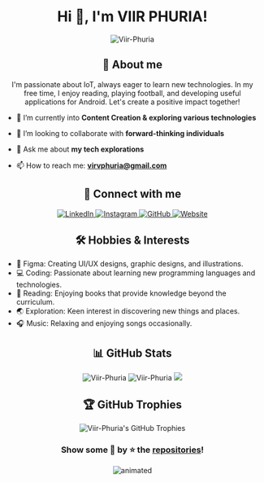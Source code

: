 <h1 align="center">Hi 👋, I'm VIIR PHURIA!</h1>
<p align="center">
  <img src="https://komarev.com/ghpvc/?username=Viir-Phuria&label=Profile%20views&color=0e75b6&style=flat" alt="Viir-Phuria" />
</p>

<h2 align="center">💫 About me</h2>

<p align="center">I'm passionate about IoT, always eager to learn new technologies. In my free time, I enjoy reading, playing football, and developing useful applications for Android. Let's create a positive impact together!</p>

- 🌱 I’m currently into **Content Creation & exploring various technologies**

- 👯 I’m looking to collaborate with **forward-thinking individuals**

- 💬 Ask me about **my tech explorations**

- 📫 How to reach me: **virvphuria@gmail.com**

<h2 align="center">🤝 Connect with me</h2>

<p align="center">
  <a href="https://www.linkedin.com/in/viir-phuria-b04a37226/" target="_blank" rel="noopener noreferrer">
    <img src="https://img.shields.io/badge/-VIIR%20PHURIA-blue?style=for-the-badge&logo=Linkedin&logoColor=white&link=YOUR_LINKEDIN_PROFILE" alt="LinkedIn">
  </a>
  <a href="https://www.instagram.com/viir_phuria/" target="_blank" rel="noopener noreferrer">
    <img src="https://img.shields.io/badge/-VIIR%20PHURIA-E4405F?style=for-the-badge&logo=instagram&logoColor=white" alt="Instagram">
  </a>
  <a href="https://github.com/Viir-Phuria" target="_blank" rel="noopener noreferrer">
    <img src="https://img.shields.io/badge/-VIIR%20PHURIA-gray?style=for-the-badge&logo=github&logoColor=white" alt="GitHub">
  </a>
  <a href="https://viir-phuria.tech" target="_blank" rel="noopener noreferrer">
    <img src="https://img.shields.io/badge/-VIIR%20PHURIA-DB4437?style=for-the-badge&logo=aboutdotme&logoColor=white&link=YOUR_WEBSITE" alt="Website">
  </a>
</p>

<h2 align="center">🛠️ Hobbies & Interests</h2>

- 🎨 Figma: Creating UI/UX designs, graphic designs, and illustrations.
- 💻 Coding: Passionate about learning new programming languages and technologies.
- 📖 Reading: Enjoying books that provide knowledge beyond the curriculum.
- 🌏 Exploration: Keen interest in discovering new things and places.
- 🎧 Music: Relaxing and enjoying songs occasionally.


<h2 align="center">📊 GitHub Stats</h2>

<div align="center">
  <img src="https://github-readme-stats.vercel.app/api/top-langs?username=Viir-Phuria&layout=compact&include_all_commits=true&count_private=true&show_icons=true&line_height=20&title_color=7A7ADB&icon_color=2234AE&text_color=D3D3D3&bg_color=0,000000,130F40" alt="Viir-Phuria" />
  
  <img src="https://github-readme-stats.vercel.app/api?username=Viir-Phuria&show_icons=true&line_height=20&title_color=7A7ADB&icon_color=2234AE&text_color=D3D3D3&bg_color=0,000000,130F40&include_all_commits=true&count_private=true" alt="Viir-Phuria" />
  
  <img src="https://github-readme-streak-stats.herokuapp.com/?user=Viir-Phuria&border=D3D3D3&sideNums=7A7ADB&background=130F40&stroke=6842DB&currStreakNum=7A7ADB&ring=5B3CDD&fire=D3D351&currStreakLabel=D3D3D3&sideLabels=D3D3D3&dates=A3A3A3" />

<h2 align="center">🏆 GitHub Trophies</h2>

![Viir-Phuria's GitHub Trophies](https://github-profile-trophy.vercel.app/?username=Viir-Phuria&theme=radical&no-frame=false&no-bg=false&margin-w=4)

<h3 align="center">Show some 💖 by ⭐ the <a href="https://github.com/Viir-Phuria?tab=repositories">repositories</a>!</h3>


<img src="https://user-images.githubusercontent.com/10498744/210157572-1fca0242-8af2-46a6-bfa3-666ffd40ebde.svg" alt="animated" />
